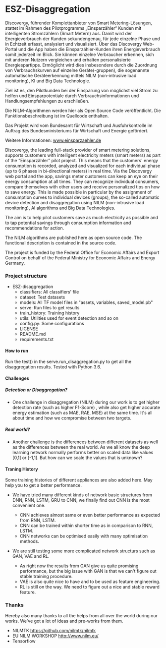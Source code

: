 # ESZ-Disaggregation
Discovergy, führender Komplettanbieter von Smart Metering-Lösungen, stattet im Rahmen des Pilotprogramms „Einsparzähler“ Kunden mit intelligenten Stromzählern (Smart Metern) aus. Damit wird der Energieverbrauch der Kunden sekundengenau, für jede einzelne Phase und in Echtzeit erfasst, analysiert und visualisiert. Über das Discovergy Web-Portal und die App haben die Einsparzähler-Kunden ihren Energieverbrauch somit jederzeit im Blick. Sie können einzelne Verbraucher erkennen, sich mit anderen Nutzern vergleichen und erhalten personalisierte Energiespartipps. Ermöglicht wird dies insbesondere durch die Zuordnung von Verbrauchskurven auf einzelne Geräte(-gruppen), die sogenannte automatische Geräteerkennung mittels NILM (non-intrusive load monitoring), KI und Big Data Technologie.
 
Ziel ist es, den Pilotkunden bei der Einsparung von möglichst viel Strom zu helfen und Einsparpotentiale durch Verbrauchsinformationen und Handlungsempfehlungen zu erschließen.

Die NILM-Algorithmen werden hier als Open Source Code veröffentlicht. Die Funktionsbeschreibung ist im Quellcode enthalten.

Das Projekt wird vom Bundesamt für Wirtschaft und Ausfuhrkontrolle im Auftrag des Bundesministeriums für Wirtschaft und Energie gefördert.

Weitere Informationen: www.einsparzaehler.de


Discovergy, the leading full-stack provider of smart metering solutions, supports customers with intelligent electricity meters (smart meters) as part of the “Einsparzähler” pilot project. This means that the customers' energy consumption is recorded, analyzed and visualized for each individual phase (up to 6 phases in bi-directional meters) in real time. Via the Discovergy web portal and the app, savings meter customers can keep an eye on their energy consumption at all times. They can recognize individual consumers, compare themselves with other users and receive personalized tips on how to save energy. This is made possible in particular by the assignment of consumption curves to individual devices (groups), the so-called automatic device detection and disaggregation using NILM (non-intrusive load monitoring), AI algorithms and Big Data Technologies.

The aim is to help pilot customers save as much electricity as possible and to tap potential savings through consumption information and recommendations for action.

The NILM algorithms are published here as open source code. The functional description is contained in the source code.

The project is funded by the Federal Office for Economic Affairs and Export Control on behalf of the Federal Ministry for Economic Affairs and Energy Germany.


### Project structure
- ESZ-disaggregation
    - classifiers: All classifiers' file
    - dataset: Test datasets
    - models: All TF model files in "assets, variables, saved_model.pb"
    - serve: Run files to get results
    - train_history: Training history
    - utils: Utilities used for event detection and so on
    - config.py: Some configurations
    - LICENSE
    - README.md
    - requirements.txt
     

#### How to run
Run the test() in the serve.run_disaggregation.py to get all the disaggregation results.
Tested with Python 3.6.

#### Challenges
##### Detection or Disaggregation?
- One challenge in disaggregation (NILM) during our work is to get higher detection rate (such as higher F1-Score) ,
while also get higher accurate energy estimation (such as MAE, RAE, MSE) at the same time. It's all about time and how we compromise
between two targets.
##### Real world?
- Another challenge is the differences between different datasets as well as the differences between the real world.
As we all know the deep learning network normally performs better on scaled data like values [0,1] or [-1,1]. But how can we scale the values that is unknown? 

#### Traning History

Some training histories of different appliances are also added here. May help you to get a better performance.

- We have tried many different kinds of network basic structures from DNN, RNN, LSTM, GRU to CNN, we finally find out CNN is the most convenient one.
    - CNN achieves almost same or even better performance as expected from RNN, LSTM.
    - CNN can be trained within shorter time as in comparison to RNN, LSTM.
    - CNN networks can be optimised easily with many optimisation methods.

- We are still testing some more complicated network structurs such as GAN, VAE and RL.
    - As right now the results from GAN give us quite promising performance, but the big issue with GAN is that we can't figure out stable training procedure.
    - VAE is also quite nice to have and to be used as feature engineering.
    - RL is still on the way. We need to figure out a nice and stable reward feature. 


### Thanks
Hereby also many thanks to all the helps from all over the world during our works.
We've got a lot of ideas and pre-works from them.

- NILMTK https://github.com/nilmtk/nilmtk
- EU NILM WORKSHOP http://www.nilm.eu/
- Tensorflow



